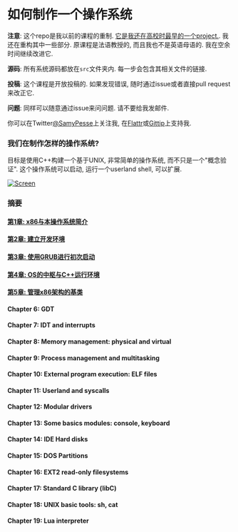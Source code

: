 如何制作一个操作系统
=======================================

**注意**: 这个repo是我以前的课程的重制. [它是我还在高校时最早的一个project.](https://github.com/SamyPesse/devos). 我还在重构其中一些部分. 原课程是法语教授的, 而且我也不是英语母语的. 我在空余时间继续改进它.

**源码**: 所有系统源码都放在`src`文件夹内. 每一步会包含其相关文件的链接.

**投稿**: 这个课程是开放投稿的. 如果发现错误, 随时通过issue或者直接pull request来改正它.

**问题**: 同样可以随意通过issue来问问题. 请不要给我发邮件.

你可以在Twitter[@SamyPesse](https://twitter.com/SamyPesse)上关注我, 在[Flattr](https://flattr.com/profile/samy.pesse)或[Gittip](https://www.gittip.com/SamyPesse/)上支持我.

### 我们在制作怎样的操作系统?

目标是使用C++构建一个基于UNIX, 非常简单的操作系统, 而不只是一个"概念验证". 这个操作系统可以启动, 运行一个userland shell, 可以扩展.



[![Screen](https://raw.github.com/SamyPesse/How-to-Make-a-Computer-Operating-System/master/preview.png)](https://raw.github.com/SamyPesse/How-to-Make-a-Computer-Operating-System/master/preview.png)

### 摘要

#### [第1章: x86与本操作系统简介](Chapter-1/README.md)

#### [第2章: 建立开发环境](Chapter-2/README.md)

#### [第3章: 使用GRUB进行初次启动](Chapter-3/README.md)

#### [第4章: OS的中枢与C++运行环境](Chapter-4/README.md)

#### [第5章: 管理x86架构的基类](Chapter-5/README.md)

#### Chapter 6: GDT

#### Chapter 7: IDT and interrupts

#### Chapter 8: Memory management: physical and virtual

#### Chapter 9: Process management and multitasking

#### Chapter 10: External program execution: ELF files

#### Chapter 11: Userland and syscalls

#### Chapter 12: Modular drivers

#### Chapter 13: Some basics modules: console, keyboard

#### Chapter 14: IDE Hard disks

#### Chapter 15: DOS Partitions

#### Chapter 16: EXT2 read-only filesystems

#### Chapter 17: Standard C library (libC)

#### Chapter 18: UNIX basic tools: sh, cat

#### Chapter 19: Lua interpreter

